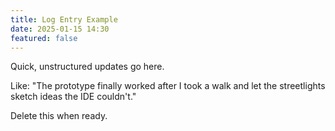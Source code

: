 ```yaml
---
title: Log Entry Example
date: 2025-01-15 14:30
featured: false
---
```


Quick, unstructured updates go here.

Like: "The prototype finally worked after I took a walk and let the streetlights sketch ideas the IDE couldn't."

Delete this when ready.
